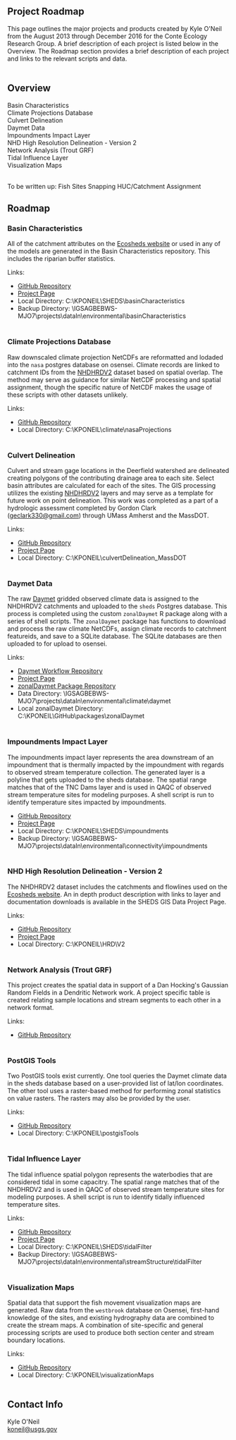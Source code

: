 Project Roadmap
---------------
This page outlines the major projects and products created by Kyle O'Neil from the August 2013 through December 2016 for the Conte Ecology Research Group. A brief description of each project is listed below in the Overview. The Roadmap section provides a brief description of each project and links to the relevant scripts and data. 
<br><br>


## Overview
Basin Characteristics <br>
Climate Projections Database <br>
Culvert Delineation <br>
Daymet Data <br>
Impoundments Impact Layer <br>
NHD High Resolution Delineation - Version 2 <br>
Network Analysis (Trout GRF) <br>
Tidal Influence Layer <br>
Visualization Maps 
<br><br>



To be written up:
Fish Sites Snapping
HUC/Catchment Assignment


## Roadmap

### Basin Characteristics
All of the catchment attributes on the [Ecosheds website](http://ecosheds.org/) or used in any of the models are generated in the Basin Characteristics repository. This includes the riparian buffer statistics.

Links:
 - [GitHub Repository](https://github.com/Conte-Ecology/shedsGisData/tree/master/basinCharacteristics)
 - [Project Page](http://conte-ecology.github.io/shedsGisData/)
 - Local Directory: C:\KPONEIL\SHEDS\basinCharacteristics
 - Backup Directory: \\IGSAGBEBWS-MJO7\projects\dataIn\environmental\basinCharacteristics
<br><br>


### Climate Projections Database
Raw downscaled climate projection NetCDFs are reformatted and lodaded into the `nasa` postgres database on osensei. Climate records are linked to catchment IDs from the [NHDHRDV2](http://conte-ecology.github.io/shedsGisData/) dataset based on spatial overlap. The method may serve as guidance for similar NetCDF processing and spatial assignment, though the specific nature of NetCDF makes the usage of these scripts with other datasets unlikely.

Links: 
 - [GitHub Repository](https://github.com/Conte-Ecology/nasaProjections)
 - Local Directory: C:\KPONEIL\climate\nasaProjections
<br><br>


### Culvert Delineation
Culvert and stream gage locations in the Deerfield watershed are delineated creating polygons of the contributing drainage area to each site. Select basin attributes are calculated for each of the sites. The GIS processing utilizes the existing [NHDHRDV2](http://conte-ecology.github.io/shedsGisData/) layers and may serve as a template for future work on point delineation. This work was completed as a part of a hydrologic assessment completed by Gordon Clark (geclark330@gmail.com) through UMass Amherst and the MassDOT. 

Links:
 - [GitHub Repository](https://github.com/Conte-Ecology/culvertDelineation_MassDOT)
 - [Project Page](http://conte-ecology.github.io/culvertDelineation_MassDOT/)
 - Local Directory: C:\KPONEIL\culvertDelineation_MassDOT
<br><br>


### Daymet Data
The raw [Daymet](https://daymet.ornl.gov/) gridded observed climate data is assigned to the NHDHRDV2 catchments and uploaded to the `sheds` Postgres database. This process is completed using the custom `zonalDaymet` R package along with a series of shell scripts. The `zonalDaymet` package has functions to download and process the raw climate NetCDFs, assign climate records to catchment featureids, and save to a SQLite database. The SQLite databases are then uploaded to for upload to osensei. 

Links:
 - [Daymet Workflow Repository](https://github.com/Conte-Ecology/shedsGisData/tree/master/daymet)
 - [Project Page](http://conte-ecology.github.io/shedsGisData/)
 - [zonalDaymet Package Repository](https://github.com/Conte-Ecology/zonalDaymet)
 - Data Directory: \\IGSAGBEBWS-MJO7\projects\dataIn\environmental\climate\daymet
 - Local zonalDaymet Directory: C:\KPONEIL\GitHub\packages\zonalDaymet
<br><br>


### Impoundments Impact Layer
The impoundments impact layer represents the area downstream of an impoundment that is thermally impacted by the impoundment with regards to observed stream temperature collection. The generated layer is a polyline that gets uploaded to the sheds database. The spatial range matches that of the TNC Dams layer and is used in QAQC of observed stream temperature sites for modeling purposes. A shell script is run to identify temperature sites impacted by impoundments.
  
  - [GitHub Repository](https://github.com/Conte-Ecology/shedsGisData/tree/master/impoundments)
  - [Project Page](http://conte-ecology.github.io/shedsGisData/)
  - Local Directory: C:\KPONEIL\SHEDS\impoundments
  - Backup Directory: \\IGSAGBEBWS-MJO7\projects\dataIn\environmental\connectivity\impoundments
<br><br>


### NHD High Resolution Delineation - Version 2
The NHDHRDV2 dataset includes the catchments and flowlines used on the [Ecosheds website](http://ecosheds.org/). An in depth product description with links to layer and documentation downloads is available in the SHEDS GIS Data Project Page.

Links:
 - [GitHub Repository](https://github.com/Conte-Ecology/shedsGisData/tree/master/NHDHRDV2)
 - [Project Page](http://conte-ecology.github.io/shedsGisData/)
 - Local Directory: C:\KPONEIL\HRD\V2
<br><br>


### Network Analysis (Trout GRF)
This project creates the spatial data in support of a Dan Hocking's Gaussian Random Fields in a Dendritic Network work. A project specific table is created relating sample locations and stream segments to each other in a network format.

Links:
 - [GitHub Repository](https://github.com/djhocking/Trout_GRF/tree/master/Code/createNetwork)
<br><br>


### PostGIS Tools
Two PostGIS tools exist currently. One tool queries the Daymet climate data in the sheds database based on a user-provided list of lat/lon coordinates. The other tool uses a raster-based method for performing zonal statistics on value rasters. The rasters may also be provided by the user.

Links:
 - [GitHub Repository](https://github.com/Conte-Ecology/postgisTools)
 - Local Directory: C:\KPONEIL\postgisTools
<br><br>


### Tidal Influence Layer
The tidal influence spatial polygon represents the waterbodies that are considered tidal in some capacitry. The spatial range matches that of the NHDHRDV2 and is used in QAQC of observed stream temperature sites for modeling purposes. A shell script is run to identify tidally influenced temperature sites.

Links:
 - [GitHub Repository](https://github.com/Conte-Ecology/shedsGisData/tree/master/tidalLayer)
 - [Project Page](http://conte-ecology.github.io/shedsGisData/)
 - Local Directory: C:\KPONEIL\SHEDS\tidalFilter
 - Backup Directory: \\IGSAGBEBWS-MJO7\projects\dataIn\environmental\streamStructure\tidalFilter
<br><br>
  
 
### Visualization Maps
Spatial data that support the fish movement visualization maps are generated. Raw data from the `westbrook` database on Osensei, first-hand knowledge of the sites, and existing hydrography data are combined to create the stream maps. A combination of site-specific and general processing scripts are used to produce both section center and stream boundary locations.

Links:
 - [GitHub Repository](https://github.com/Conte-Ecology/visualizationMaps)
 - Local Directory: C:\KPONEIL\visualizationMaps
<br><br>


## Contact Info 
Kyle O'Neil <br>
koneil@usgs.gov